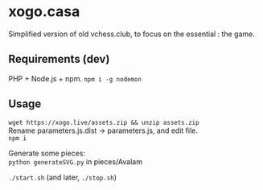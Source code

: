 # xogo.casa

Simplified version of old vchess.club, to focus on the essential : the game.

## Requirements (dev)

PHP + Node.js + npm.
```npm i -g nodemon```

## Usage

```wget https://xogo.live/assets.zip && unzip assets.zip``` <br/>
Rename parameters.js.dist &rarr; parameters.js, and edit file. <br/>
```npm i```

Generate some pieces: <br/>
```python generateSVG.py``` in pieces/Avalam

```./start.sh``` (and later, ```./stop.sh```)
